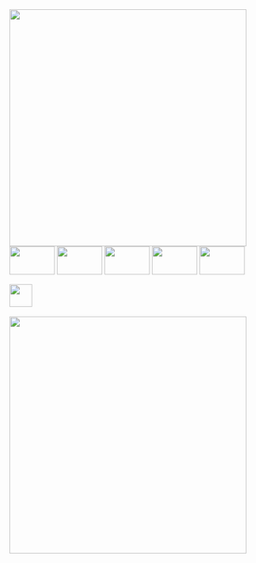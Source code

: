 

<div>
<a href="https://github.com/73ddy-io">
<img width="419" src="https://github-readme-stats-73ddy-io.vercel.app/api?username=73ddy-io&show_icons=true&theme=monokai&hide_border=true&bg_color=45,404040,292a2b,181818&include_all_commits=false&count_private=true"/>
</a>
</div> 

<div>
<img align="center" height="50" width="80" src="https://img.shields.io/badge/-292a2b.svg?style=for-the-badge&logo=c-sharp&logoColor=cb205f" />
<img align="center" height="50" width="80" src="https://img.shields.io/badge/-292a2b.svg?style=for-the-badge&logo=c%2B%2B&logoColor=cb205f" />
<img align="center" height="50" width="80" src="https://img.shields.io/badge/-292a2b?style=for-the-badge&logo=mysql&logoColor=cb205f" />
<img align="center" height="50" width="80" src="https://img.shields.io/badge/-292a2b?style=for-the-badge&logo=html5&logoColor=cb205f" />
<img align="center" height="50" width="80" src="https://img.shields.io/badge/-292a2b.svg?style=for-the-badge&logo=css3&logoColor=cb205f" />
</div>

<!-- <div style="display: inline_block"><br>
  <img align="center" height="" width="" src="https://img.shields.io/badge/🥶_unreal_engine-141321.svg?style=for-the-badge" />
  <img align="center" height="" width="" src="https://img.shields.io/badge/-Unity-141321?style=for-the-badge&logo=unity&logoColor=fcb72a" />
  <img align="center" height="" width="" src="https://img.shields.io/badge/🍩_Blender-141321.svg?style=for-the-badge" />
  <img align="center" height="" width="" src="https://img.shields.io/badge/💃_java_family-141321.svg?style=for-the-badge&logo=java&logoColor=fcb72a" />
  
  <img align="center" height="" width="" src="https://img.shields.io/badge/😈_GTX750_ti-141321?style=for-the-badge&logoColor=fcb72a" />
  <br><br>
</div> -->



<div><br>
  <a href = "https://leetcode.com/73ddy/">
    <img align="center" height="40px" width="" src="https://img.shields.io/badge/-Leetcode-292a2b?style=for-the-badge&logo=LeetCode&logoColor=cb205f" />
  </a>
</div>

<div><br>
  <a text-decoration="none" href="https://leetcode.com/73ddy/">
    <img width="419" src="https://leetcode-stats-six.vercel.app/?username=73ddy&theme=dark"/>
  </a>
</div>
